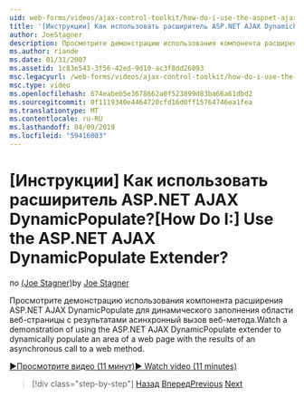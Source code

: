 ```yaml
---
uid: web-forms/videos/ajax-control-toolkit/how-do-i-use-the-aspnet-ajax-dynamicpopulate-extender
title: '[Инструкции] Как использовать расширитель ASP.NET AJAX DynamicPopulate? | Документы Майкрософт'
author: JoeStagner
description: Просмотрите демонстрацию использования компонента расширения ASP.NET AJAX DynamicPopulate для динамического заполнения области веб-страницы с результатами ЦС асинхронной...
ms.author: riande
ms.date: 01/31/2007
ms.assetid: 1c83e543-3f56-42ed-9d10-ac3f8dd26093
msc.legacyurl: /web-forms/videos/ajax-control-toolkit/how-do-i-use-the-aspnet-ajax-dynamicpopulate-extender
msc.type: video
ms.openlocfilehash: 674eabeb5e3678662a0f523899d83ba66a61dbd2
ms.sourcegitcommit: 0f1119340e4464720cfd16d0ff15764746ea1fea
ms.translationtype: MT
ms.contentlocale: ru-RU
ms.lasthandoff: 04/09/2019
ms.locfileid: "59416003"
---
```

# <a name="how-do-i-use-the-aspnet-ajax-dynamicpopulate-extender"></a><span data-ttu-id="7b3c4-104">[Инструкции] Как использовать расширитель ASP.NET AJAX DynamicPopulate?</span><span class="sxs-lookup"><span data-stu-id="7b3c4-104">[How Do I:] Use the ASP.NET AJAX DynamicPopulate Extender?</span></span>

<span data-ttu-id="7b3c4-105">по [(Joe Stagner)](https://github.com/JoeStagner)</span><span class="sxs-lookup"><span data-stu-id="7b3c4-105">by [Joe Stagner](https://github.com/JoeStagner)</span></span>

<span data-ttu-id="7b3c4-106">Просмотрите демонстрацию использования компонента расширения ASP.NET AJAX DynamicPopulate для динамического заполнения области веб-страницы с результатами асинхронный вызов веб-метода.</span><span class="sxs-lookup"><span data-stu-id="7b3c4-106">Watch a demonstration of using the ASP.NET AJAX DynamicPopulate extender to dynamically populate an area of a web page with the results of an asynchronous call to a web method.</span></span>

[<span data-ttu-id="7b3c4-107">&#9654;Просмотрите видео (11 минут)</span><span class="sxs-lookup"><span data-stu-id="7b3c4-107">&#9654; Watch video (11 minutes)</span></span>](https://channel9.msdn.com/Blogs/ASP-NET-Site-Videos/how-do-i-use-the-aspnet-ajax-dynamicpopulate-extender)

> [!div class="step-by-step"]
> <span data-ttu-id="7b3c4-108">[Назад](how-do-i-use-the-aspnet-ajax-draggable-panel-extender.md)
> [Вперед](how-do-i-use-the-aspnet-ajax-filteredtextbox-extender.md)</span><span class="sxs-lookup"><span data-stu-id="7b3c4-108">[Previous](how-do-i-use-the-aspnet-ajax-draggable-panel-extender.md)
[Next](how-do-i-use-the-aspnet-ajax-filteredtextbox-extender.md)</span></span>
